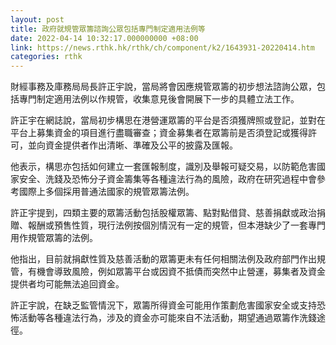 ```yaml
---
layout: post
title: 政府就規管眾籌諮詢公眾包括專門制定適用法例等
date: 2022-04-14 10:32:17.000000000 +08:00
link: https://news.rthk.hk/rthk/ch/component/k2/1643931-20220414.htm
categories: rthk
---
```


財經事務及庫務局局長許正宇說，當局將會因應規管眾籌的初步想法諮詢公眾，包括專門制定適用法例以作規管，收集意見後會開展下一步的具體立法工作。

許正宇在網誌說，當局初步構思在港營運眾籌的平台是否須獲牌照或登記，並對在平台上募集資金的項目進行盡職審查；資金募集者在眾籌前是否須登記或獲得許可，並向資金提供者作出清晰、準確及公平的披露及匯報。

他表示，構思亦包括如何建立一套匯報制度，識別及舉報可疑交易，以防範危害國家安全、洗錢及恐怖分子資金籌集等各種違法行為的風險，政府在研究過程中會參考國際上多個採用普通法國家的規管眾籌法例。

許正宇提到，四類主要的眾籌活動包括股權眾籌、點對點借貸、慈善捐獻或政治捐贈、報酬或預售性質，現行法例按個別情況有一定的規管，但本港缺少了一套專門用作規管眾籌的法例。

他指出，目前就捐獻性質及慈善活動的眾籌更未有任何相關法例及政府部門作出規管，有機會導致風險，例如眾籌平台或因資不抵債而突然中止營運，募集者及資金提供者均可能無法追回資金。

許正宇說，在缺乏監管情況下，眾籌所得資金可能用作策劃危害國家安全或支持恐怖活動等各種違法行為，涉及的資金亦可能來自不法活動，期望通過眾籌作洗錢途徑。
